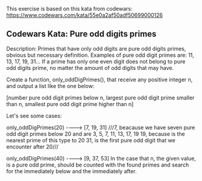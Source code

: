 This exercise is based on this kata from codewars: https://www.codewars.com/kata/55e0a2af50adf50699000126

## Codewars Kata: Pure odd digits primes

Description:
Primes that have only odd digits are pure odd digits primes, obvious but necessary definition. Examples of pure odd digit primes are: 11, 13, 17, 19, 31... If a prime has only one even digit does not belong to pure odd digits prime, no matter the amount of odd digits that may have.

Create a function, only_oddDigPrimes(), that receive any positive integer n, and output a list like the one below:

[number pure odd digit primes below n, largest pure odd digit prime smaller than n, smallest pure odd digit prime higher than n]

Let's see some cases:

only_oddDigPrimes(20) ----> [7, 19, 31]
///7, beacause we have seven pure odd digit primes below 20 and are 3, 5, 7, 11, 13, 17, 19
19, because is the nearest prime of this type to 20
31, is the first pure odd digit that we encounter after 20///

only_oddDigPrimes(40) ----> [9, 37, 53]
In the case that n, the given value, is a pure odd prime, should be counted with the found primes and search for the immediately below and the immediately after.
